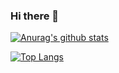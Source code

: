 ### Hi there 👋


[![Anurag's github stats](https://github-readme-stats.vercel.app/api?username=mhossain308)](https://github.com/mhossain308)

[![Top Langs](https://github-readme-stats.vercel.app/api/top-langs/?username=mhossain308&layout=compact)](https://github.com/mhossain308)
